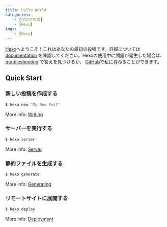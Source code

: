 ```yaml
---
title: Hello World
categories:
    - [ブログ作成]
    - [Hexo]
tags:
    - [Hexo]
---
```

[Hexo](https://hexo.io/)へようこそ！これはあなたの最初の投稿です。詳細については[documentation](https://hexo.io/docs/) を確認してください。Hexoの使用中に問題が発生した場合は、[troubleshooting](https://hexo.io/docs/troubleshooting.html) で答えを見つけるか、 [GitHub](https://github.com/hexojs/hexo/issues)で私に尋ねることができます。

## Quick Start

### 新しい投稿を作成する

``` bash
$ hexo new "My New Post"
```

More info: [Writing](https://hexo.io/docs/writing.html)

### サーバーを実行する

``` bash
$ hexo server
```

More info: [Server](https://hexo.io/docs/server.html)

### 静的ファイルを生成する

``` bash
$ hexo generate
```

More info: [Generating](https://hexo.io/docs/generating.html)

### リモートサイトに展開する

``` bash
$ hexo deploy
```

More info: [Deployment](https://hexo.io/docs/one-command-deployment.html)

